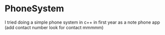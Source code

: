 # PhoneSystem
I tried doing a simple phone system in c++ in first year as a note phone app (add contact number look for contact mmmmm)
